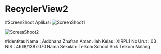 # RecyclerView2

#ScreenShoot Aplikasi
![ScreenShoot1](https://docs.google.com/uc?id=0B8vzO9BCgQxuMlI0NUFhOG1WSDA)

![ScreenShoot2](https://docs.google.com/uc?id=0B8vzO9BCgQxuSWpzN3MtTGNHZXM)

#Identitas
    Nama        : Arddhana Zhafran Amanullah
    Kelas       : XIRPL1
    No Urut     : 03
    NIS         : 4668/1387.070
    Nama Sekolah: Telkom School Smk Telkom Malang
